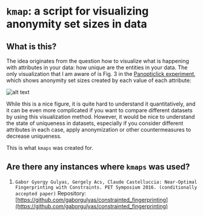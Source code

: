 # `kmap`: a script for visualizing anonymity set sizes in data

## What is this?

The idea originates from the question how to visualize what is happening with attributes in your data: how unique are the entities in your data. The only visualization that I am aware of is Fig. 3 in the [Panopticlick experiment](https://panopticlick.eff.org/static/browser-uniqueness.pdf), which shows anonymity set sizes created by each value of each attribute:

![alt text](https://raw.githubusercontent.com/gaborgulyas/kmap/master/images/panopticlick.png "Anonymity set sizes according to attributes in the Panopticlick experiment.")

While this is a nice figure, it is quite hard to understand it quantitatively, and it can be even more complicated if you want to compare different datasets by using this visualization method. However, it would be nice to understand the state of uniqueness in datasets, especially if you consider different attributes in each case, apply anonymization or other countermeasures to decrease uniqueness.

This is what `kmaps` was created for.

## Are there any instances where `kmaps` was used?

1. `Gabor Gyorgy Gulyas, Gergely Acs, Claude Castelluccia: Near-Optimal Fingerprinting with Constraints. PET Symposium 2016. (conditionally accepted paper)`
  Repository: [https://github.com/gaborgulyas/constrainted_fingerprinting](https://github.com/gaborgulyas/constrainted_fingerprinting)
